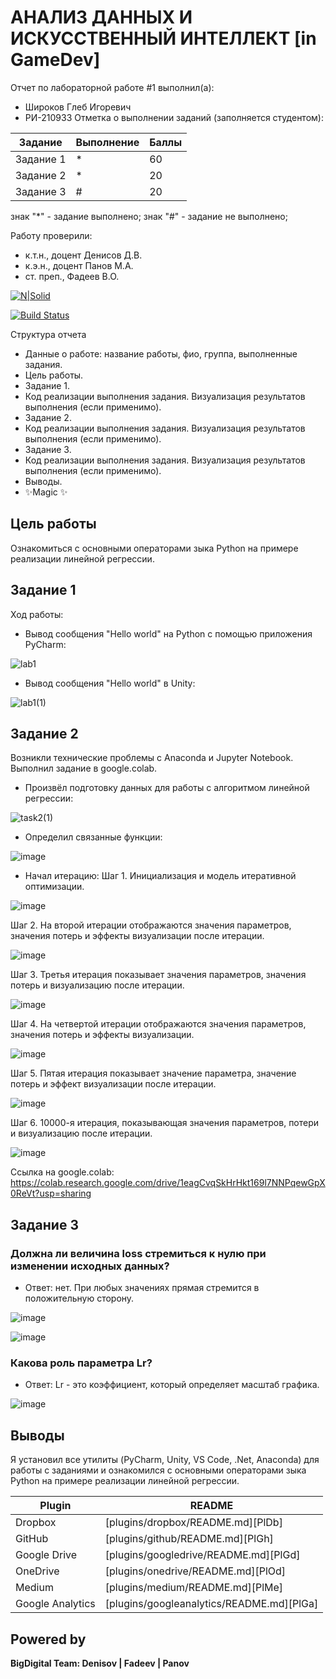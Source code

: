 # АНАЛИЗ ДАННЫХ И ИСКУССТВЕННЫЙ ИНТЕЛЛЕКТ [in GameDev]
Отчет по лабораторной работе #1 выполнил(а):
- Широков Глеб Игоревич
- РИ-210933
Отметка о выполнении заданий (заполняется студентом):

| Задание | Выполнение | Баллы |
| ------ | ------ | ------ |
| Задание 1 | * | 60 |
| Задание 2 | * | 20 |
| Задание 3 | # | 20 |

знак "*" - задание выполнено; знак "#" - задание не выполнено;

Работу проверили:
- к.т.н., доцент Денисов Д.В.
- к.э.н., доцент Панов М.А.
- ст. преп., Фадеев В.О.

[![N|Solid](https://cldup.com/dTxpPi9lDf.thumb.png)](https://nodesource.com/products/nsolid)

[![Build Status](https://travis-ci.org/joemccann/dillinger.svg?branch=master)](https://travis-ci.org/joemccann/dillinger)

Структура отчета

- Данные о работе: название работы, фио, группа, выполненные задания.
- Цель работы.
- Задание 1.
- Код реализации выполнения задания. Визуализация результатов выполнения (если применимо).
- Задание 2.
- Код реализации выполнения задания. Визуализация результатов выполнения (если применимо).
- Задание 3.
- Код реализации выполнения задания. Визуализация результатов выполнения (если применимо).
- Выводы.
- ✨Magic ✨

## Цель работы
Ознакомиться с основными операторами зыка Python на примере реализации линейной регрессии.

## Задание 1
Ход работы:
- Вывод сообщения "Hello world" на Python с помощью приложения PyCharm:

![lab1](https://user-images.githubusercontent.com/80561050/192602848-46a88cf6-9fc5-47c5-aa00-fdd1c11ab0d3.png)

- Вывод сообщения "Hello world" в Unity:

![lab1(1)](https://user-images.githubusercontent.com/80561050/192835769-9e2edd94-46ac-4653-a2b2-425f063cf97e.png)

## Задание 2

Возникли технические проблемы с Anaconda и Jupyter Notebook. Выполнил задание в google.colab.

- Произвёл подготовку данных для работы с алгоритмом линейной регрессии:

![task2(1)](https://user-images.githubusercontent.com/80561050/192855951-ecb3562a-b0cd-4d66-99fb-ac7cd22eacee.png)

- Определил связанные функции:

![image](https://user-images.githubusercontent.com/80561050/192857590-c3e7b37f-d50c-4f03-9444-cdda87a23e25.png)

- Начал итерацию:
Шаг 1. Инициализация и модель итеративной оптимизации.

![image](https://user-images.githubusercontent.com/80561050/192857813-94051069-f74b-4ec5-b328-0b5de508dcbb.png)

Шаг 2. На второй итерации отображаются значения параметров, значения
потерь и эффекты визуализации после итерации.

![image](https://user-images.githubusercontent.com/80561050/192858168-2f0ede6c-bc07-4ab9-a77a-1e1b1ebf14cf.png)

Шаг 3. Третья итерация показывает значения параметров, значения потерь и
визуализацию после итерации.

![image](https://user-images.githubusercontent.com/80561050/192858316-3136a853-c58a-456a-9042-91c11cfa96b8.png)

Шаг 4. На четвертой итерации отображаются значения параметров, значения
потерь и эффекты визуализации.

![image](https://user-images.githubusercontent.com/80561050/192858428-41a8c950-62ec-416c-9acc-a81ebf797667.png)

Шаг 5. Пятая итерация показывает значение параметра, значение потерь и
эффект визуализации после итерации.

![image](https://user-images.githubusercontent.com/80561050/192858578-20bee7df-37fe-4c5f-af1a-932d3b6c86f2.png)

Шаг 6. 10000-я итерация, показывающая значения параметров, потери и
визуализацию после итерации.

![image](https://user-images.githubusercontent.com/80561050/192858734-df6ebdbe-a05c-4a4f-b36f-00b88e2b8cbb.png)

Ссылка на google.colab: https://colab.research.google.com/drive/1eagCvqSkHrHkt169l7NNPqewGpX0ReVt?usp=sharing

## Задание 3
### Должна ли величина loss стремиться к нулю при изменении исходных данных?

- Ответ: нет.
При любых значениях прямая стремится в положительную сторону.

![image](https://user-images.githubusercontent.com/80561050/192862388-8ec8dca2-4d8e-4564-9a1d-e9a9333426ef.png)

![image](https://user-images.githubusercontent.com/80561050/192862437-c6f111ac-167e-4e86-9654-06b8b45e5d7c.png)

### Какова роль параметра Lr?

- Ответ: Lr - это коэффициент, который определяет масштаб графика.

![image](https://user-images.githubusercontent.com/80561050/192864087-67c146ee-a1e4-43b4-9fe7-88d6839317b0.png)


## Выводы

Я установил все утилиты (PyCharm, Unity, VS Code, .Net, Anaconda) для работы с заданиями и ознакомился с основными операторами зыка Python на
примере реализации линейной регрессии.

| Plugin | README |
| ------ | ------ |
| Dropbox | [plugins/dropbox/README.md][PlDb] |
| GitHub | [plugins/github/README.md][PlGh] |
| Google Drive | [plugins/googledrive/README.md][PlGd] |
| OneDrive | [plugins/onedrive/README.md][PlOd] |
| Medium | [plugins/medium/README.md][PlMe] |
| Google Analytics | [plugins/googleanalytics/README.md][PlGa] |

## Powered by

**BigDigital Team: Denisov | Fadeev | Panov**
